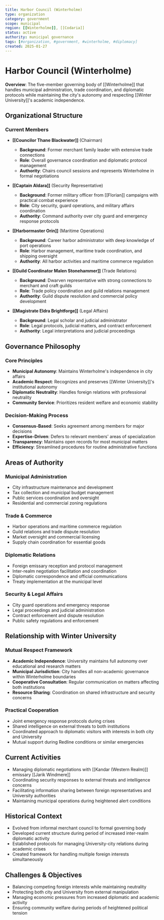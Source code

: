 ```yaml
---
title: Harbor Council (Winterholme)
type: organization
category: government
scope: municipal
region: [[Winterholme]], [[Codaria]]
status: active
authority: municipal governance
tags: [#organization, #government, #winterholme, #diplomacy]
created: 2025-01-27
---
```


# Harbor Council (Winterholme)

**Overview**: The five-member governing body of [[Winterholme]] that handles municipal administration, trade coordination, and diplomatic protocols while maintaining the city's autonomy and respecting [[Winter University]]'s academic independence.

## Organizational Structure

### Current Members
- **[[Councilor Thane Blackwater]]** (Chairman)
  - **Background**: Former merchant family leader with extensive trade connections
  - **Role**: Overall governance coordination and diplomatic protocol management
  - **Authority**: Chairs council sessions and represents Winterholme in formal negotiations

- **[[Captain Aldara]]** (Security Representative)
  - **Background**: Former military officer from [[Florian]] campaigns with practical combat experience
  - **Role**: City security, guard operations, and military affairs coordination
  - **Authority**: Command authority over city guard and emergency response protocols

- **[[Harbormaster Orin]]** (Maritime Operations)
  - **Background**: Career harbor administrator with deep knowledge of port operations
  - **Role**: Harbor management, maritime trade coordination, and shipping oversight
  - **Authority**: All harbor activities and maritime commerce regulation

- **[[Guild Coordinator Malen Stonehammer]]** (Trade Relations)
  - **Background**: Dwarven representative with strong connections to merchant and craft guilds
  - **Role**: Trade policy coordination and guild relations management
  - **Authority**: Guild dispute resolution and commercial policy development

- **[[Magistrate Eldra Brightforge]]** (Legal Affairs)
  - **Background**: Legal scholar and judicial administrator
  - **Role**: Legal protocols, judicial matters, and contract enforcement
  - **Authority**: Legal interpretations and judicial proceedings

## Governance Philosophy

### Core Principles
- **Municipal Autonomy**: Maintains Winterholme's independence in city affairs
- **Academic Respect**: Recognizes and preserves [[Winter University]]'s institutional autonomy
- **Diplomatic Neutrality**: Handles foreign relations with professional neutrality
- **Community Service**: Prioritizes resident welfare and economic stability

### Decision-Making Process
- **Consensus-Based**: Seeks agreement among members for major decisions
- **Expertise-Driven**: Defers to relevant members' areas of specialization
- **Transparency**: Maintains open records for most municipal matters
- **Efficiency**: Streamlined procedures for routine administrative functions

## Areas of Authority

### Municipal Administration
- City infrastructure maintenance and development
- Tax collection and municipal budget management
- Public services coordination and oversight
- Residential and commercial zoning regulations

### Trade & Commerce
- Harbor operations and maritime commerce regulation
- Guild relations and trade dispute resolution
- Market oversight and commercial licensing
- Supply chain coordination for essential goods

### Diplomatic Relations
- Foreign emissary reception and protocol management
- Inter-realm negotiation facilitation and coordination
- Diplomatic correspondence and official communications
- Treaty implementation at the municipal level

### Security & Legal Affairs
- City guard operations and emergency response
- Legal proceedings and judicial administration
- Contract enforcement and dispute resolution
- Public safety regulations and enforcement

## Relationship with Winter University

### Mutual Respect Framework
- **Academic Independence**: University maintains full autonomy over educational and research matters
- **Municipal Jurisdiction**: City handles all non-academic governance within Winterholme boundaries
- **Cooperative Consultation**: Regular communication on matters affecting both institutions
- **Resource Sharing**: Coordination on shared infrastructure and security concerns

### Practical Cooperation
- Joint emergency response protocols during crises
- Shared intelligence on external threats to both institutions
- Coordinated approach to diplomatic visitors with interests in both city and University
- Mutual support during Redline conditions or similar emergencies

## Current Activities
- Managing diplomatic negotiations with [[Kandar (Western Realm)]] emissary [[Jarik Windmere]]
- Coordinating security responses to external threats and intelligence concerns
- Facilitating information sharing between foreign representatives and University authorities
- Maintaining municipal operations during heightened alert conditions

## Historical Context
- Evolved from informal merchant council to formal governing body
- Developed current structure during period of increased inter-realm diplomatic activity
- Established protocols for managing University-city relations during academic crises
- Created framework for handling multiple foreign interests simultaneously

## Challenges & Objectives
- Balancing competing foreign interests while maintaining neutrality
- Protecting both city and University from external manipulation
- Managing economic pressures from increased diplomatic and academic activity
- Ensuring community welfare during periods of heightened political tension
